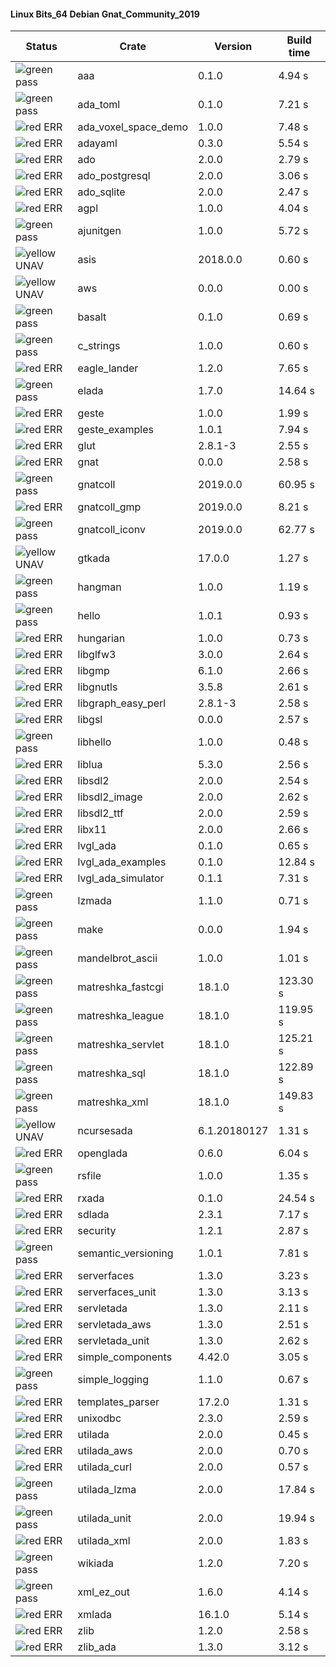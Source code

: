 #### Linux Bits_64 Debian Gnat_Community_2019

| Status | Crate | Version | Build time |
| --- | --- | --- | --- |
|![green](https://placehold.it/8/00aa00/000000?text=+) pass | aaa | 0.1.0 |  4.94 s |
|![green](https://placehold.it/8/00aa00/000000?text=+) pass | ada_toml | 0.1.0 |  7.21 s |
|![red](https://placehold.it/8/ff0000/000000?text=+) ERR  | ada_voxel_space_demo | 1.0.0 |  7.48 s |
|![red](https://placehold.it/8/ff0000/000000?text=+) ERR  | adayaml | 0.3.0 |  5.54 s |
|![red](https://placehold.it/8/ff0000/000000?text=+) ERR  | ado | 2.0.0 |  2.79 s |
|![red](https://placehold.it/8/ff0000/000000?text=+) ERR  | ado_postgresql | 2.0.0 |  3.06 s |
|![red](https://placehold.it/8/ff0000/000000?text=+) ERR  | ado_sqlite | 2.0.0 |  2.47 s |
|![red](https://placehold.it/8/ff0000/000000?text=+) ERR  | agpl | 1.0.0 |  4.04 s |
|![green](https://placehold.it/8/00aa00/000000?text=+) pass | ajunitgen | 1.0.0 |  5.72 s |
|![yellow](https://placehold.it/8/ffbb00/000000?text=+) UNAV | asis | 2018.0.0 |  0.60 s |
|![yellow](https://placehold.it/8/ffbb00/000000?text=+) UNAV | aws | 0.0.0 |  0.00 s |
|![green](https://placehold.it/8/00aa00/000000?text=+) pass | basalt | 0.1.0 |  0.69 s |
|![green](https://placehold.it/8/00aa00/000000?text=+) pass | c_strings | 1.0.0 |  0.60 s |
|![red](https://placehold.it/8/ff0000/000000?text=+) ERR  | eagle_lander | 1.2.0 |  7.65 s |
|![green](https://placehold.it/8/00aa00/000000?text=+) pass | elada | 1.7.0 |  14.64 s |
|![red](https://placehold.it/8/ff0000/000000?text=+) ERR  | geste | 1.0.0 |  1.99 s |
|![red](https://placehold.it/8/ff0000/000000?text=+) ERR  | geste_examples | 1.0.1 |  7.94 s |
|![red](https://placehold.it/8/ff0000/000000?text=+) ERR  | glut | 2.8.1-3 |  2.55 s |
|![red](https://placehold.it/8/ff0000/000000?text=+) ERR  | gnat | 0.0.0 |  2.58 s |
|![green](https://placehold.it/8/00aa00/000000?text=+) pass | gnatcoll | 2019.0.0 |  60.95 s |
|![red](https://placehold.it/8/ff0000/000000?text=+) ERR  | gnatcoll_gmp | 2019.0.0 |  8.21 s |
|![green](https://placehold.it/8/00aa00/000000?text=+) pass | gnatcoll_iconv | 2019.0.0 |  62.77 s |
|![yellow](https://placehold.it/8/ffbb00/000000?text=+) UNAV | gtkada | 17.0.0 |  1.27 s |
|![green](https://placehold.it/8/00aa00/000000?text=+) pass | hangman | 1.0.0 |  1.19 s |
|![green](https://placehold.it/8/00aa00/000000?text=+) pass | hello | 1.0.1 |  0.93 s |
|![red](https://placehold.it/8/ff0000/000000?text=+) ERR  | hungarian | 1.0.0 |  0.73 s |
|![red](https://placehold.it/8/ff0000/000000?text=+) ERR  | libglfw3 | 3.0.0 |  2.64 s |
|![red](https://placehold.it/8/ff0000/000000?text=+) ERR  | libgmp | 6.1.0 |  2.66 s |
|![red](https://placehold.it/8/ff0000/000000?text=+) ERR  | libgnutls | 3.5.8 |  2.61 s |
|![red](https://placehold.it/8/ff0000/000000?text=+) ERR  | libgraph_easy_perl | 2.8.1-3 |  2.58 s |
|![red](https://placehold.it/8/ff0000/000000?text=+) ERR  | libgsl | 0.0.0 |  2.57 s |
|![green](https://placehold.it/8/00aa00/000000?text=+) pass | libhello | 1.0.0 |  0.48 s |
|![red](https://placehold.it/8/ff0000/000000?text=+) ERR  | liblua | 5.3.0 |  2.56 s |
|![red](https://placehold.it/8/ff0000/000000?text=+) ERR  | libsdl2 | 2.0.0 |  2.54 s |
|![red](https://placehold.it/8/ff0000/000000?text=+) ERR  | libsdl2_image | 2.0.0 |  2.62 s |
|![red](https://placehold.it/8/ff0000/000000?text=+) ERR  | libsdl2_ttf | 2.0.0 |  2.59 s |
|![red](https://placehold.it/8/ff0000/000000?text=+) ERR  | libx11 | 2.0.0 |  2.66 s |
|![red](https://placehold.it/8/ff0000/000000?text=+) ERR  | lvgl_ada | 0.1.0 |  0.65 s |
|![red](https://placehold.it/8/ff0000/000000?text=+) ERR  | lvgl_ada_examples | 0.1.0 |  12.84 s |
|![red](https://placehold.it/8/ff0000/000000?text=+) ERR  | lvgl_ada_simulator | 0.1.1 |  7.31 s |
|![green](https://placehold.it/8/00aa00/000000?text=+) pass | lzmada | 1.1.0 |  0.71 s |
|![green](https://placehold.it/8/00aa00/000000?text=+) pass | make | 0.0.0 |  1.94 s |
|![green](https://placehold.it/8/00aa00/000000?text=+) pass | mandelbrot_ascii | 1.0.0 |  1.01 s |
|![green](https://placehold.it/8/00aa00/000000?text=+) pass | matreshka_fastcgi | 18.1.0 |  123.30 s |
|![green](https://placehold.it/8/00aa00/000000?text=+) pass | matreshka_league | 18.1.0 |  119.95 s |
|![green](https://placehold.it/8/00aa00/000000?text=+) pass | matreshka_servlet | 18.1.0 |  125.21 s |
|![green](https://placehold.it/8/00aa00/000000?text=+) pass | matreshka_sql | 18.1.0 |  122.89 s |
|![green](https://placehold.it/8/00aa00/000000?text=+) pass | matreshka_xml | 18.1.0 |  149.83 s |
|![yellow](https://placehold.it/8/ffbb00/000000?text=+) UNAV | ncursesada | 6.1.20180127 |  1.31 s |
|![red](https://placehold.it/8/ff0000/000000?text=+) ERR  | openglada | 0.6.0 |  6.04 s |
|![green](https://placehold.it/8/00aa00/000000?text=+) pass | rsfile | 1.0.0 |  1.35 s |
|![red](https://placehold.it/8/ff0000/000000?text=+) ERR  | rxada | 0.1.0 |  24.54 s |
|![red](https://placehold.it/8/ff0000/000000?text=+) ERR  | sdlada | 2.3.1 |  7.17 s |
|![red](https://placehold.it/8/ff0000/000000?text=+) ERR  | security | 1.2.1 |  2.87 s |
|![green](https://placehold.it/8/00aa00/000000?text=+) pass | semantic_versioning | 1.0.1 |  7.81 s |
|![red](https://placehold.it/8/ff0000/000000?text=+) ERR  | serverfaces | 1.3.0 |  3.23 s |
|![red](https://placehold.it/8/ff0000/000000?text=+) ERR  | serverfaces_unit | 1.3.0 |  3.13 s |
|![red](https://placehold.it/8/ff0000/000000?text=+) ERR  | servletada | 1.3.0 |  2.11 s |
|![red](https://placehold.it/8/ff0000/000000?text=+) ERR  | servletada_aws | 1.3.0 |  2.51 s |
|![red](https://placehold.it/8/ff0000/000000?text=+) ERR  | servletada_unit | 1.3.0 |  2.62 s |
|![red](https://placehold.it/8/ff0000/000000?text=+) ERR  | simple_components | 4.42.0 |  3.05 s |
|![green](https://placehold.it/8/00aa00/000000?text=+) pass | simple_logging | 1.1.0 |  0.67 s |
|![red](https://placehold.it/8/ff0000/000000?text=+) ERR  | templates_parser | 17.2.0 |  1.31 s |
|![red](https://placehold.it/8/ff0000/000000?text=+) ERR  | unixodbc | 2.3.0 |  2.59 s |
|![red](https://placehold.it/8/ff0000/000000?text=+) ERR  | utilada | 2.0.0 |  0.45 s |
|![red](https://placehold.it/8/ff0000/000000?text=+) ERR  | utilada_aws | 2.0.0 |  0.70 s |
|![red](https://placehold.it/8/ff0000/000000?text=+) ERR  | utilada_curl | 2.0.0 |  0.57 s |
|![green](https://placehold.it/8/00aa00/000000?text=+) pass | utilada_lzma | 2.0.0 |  17.84 s |
|![green](https://placehold.it/8/00aa00/000000?text=+) pass | utilada_unit | 2.0.0 |  19.94 s |
|![red](https://placehold.it/8/ff0000/000000?text=+) ERR  | utilada_xml | 2.0.0 |  1.83 s |
|![green](https://placehold.it/8/00aa00/000000?text=+) pass | wikiada | 1.2.0 |  7.20 s |
|![green](https://placehold.it/8/00aa00/000000?text=+) pass | xml_ez_out | 1.6.0 |  4.14 s |
|![red](https://placehold.it/8/ff0000/000000?text=+) ERR  | xmlada | 16.1.0 |  5.14 s |
|![red](https://placehold.it/8/ff0000/000000?text=+) ERR  | zlib | 1.2.0 |  2.58 s |
|![red](https://placehold.it/8/ff0000/000000?text=+) ERR  | zlib_ada | 1.3.0 |  3.12 s |
